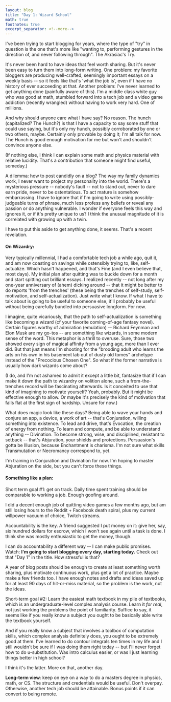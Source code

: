```yaml
---
layout: blog
title: "Day 1: Wizard School"
math: true
footnotes: true
excerpt_separator: <!--more-->
---
```



I've been trying to start blogging for years, where the type of "try" in question is the one that's more like "wanting to, performing gestures in the direction of, and never following through". The Akrasiac's Try.

It's never been hard to have ideas that feel worth sharing. But it's never been easy to turn them into long-form writing. One problem: my favorite bloggers are producing well-crafted, seemingly important essays on a weekly basis -- so it feels like that's 'what the job is', even if I have no history of ever succeeding at that. Another problem: I've never learned to get anything done (painfully aware of this). I'm a middle class white guy who was good at math, stumbled forward into a tech job and a video game addiction (recently wrangled) without having to work very hard. One of millions.

And why should anyone care what I have say? No reason. The hunch (capitalized? The Hunch?) is that I have a capacity to say some stuff that could use saying, but it's only my hunch, possibly corroborated by one or two others, maybe. Certainly only provable by doing it; I'm all talk for now. The Hunch is good enough motivation for me but won't and shouldn't convince anyone else.

(If nothing else, I think I can explain some math and physics material with relative lucidity. That's a contribution that someone might find useful, someday.)

<!--more-->

A dilemma: how to post candidly on a blog? The way my family dynamics work, I never want to project my personality into the world. There's a mysterious pressure -- nobody's fault -- not to stand out, never to dare earn pride, never to be ostentatious. To act mature is somehow embarrassing. I have to ignore that if I'm going to write using possibly-judgeable turns of phrase, much less profess any beliefs or reveal any passion or do anything vulnerable. I wonder if everyone feels this way and ignores it, or if it's pretty unique to us? I think the unusual magnitude of it is correlated with growing up with a twin.

I have to put this aside to get anything done, it seems. That's a recent revelation.

#### On Wizardry:

Very typically millennial, I had a comfortable tech job a while ago, quit it, and am now coasting on savings while ostensibly trying to, like, self-actualize. Which hasn't happened, and that's Fine (and I even believe that, most days). My initial plan after quitting was to buckle down for a month and start spitting out brilliant essays. I realized recently -- not long after my one-year anniversary of (ahem) dicking around -- that it might be better to do reports 'from the trenches' (these being the trenches of self-study, self-motivation, and self-actualization). Just write what I know. If what I have to talk about is going to be useful to someone else, it'll probably be useful without being carefully bundled into persuasive longform. For now.

I imagine, quite vicariously, that the path to self-actualization is something like becoming a wizard (cf your favorite coming-of-age fantasy novel). Certain figures worthy of admiration (emulation) -- Richard Feynman and Elon Musk are my go-tos -- are something like wizards, in some modern sense of the word. This metaphor is a thrill to overuse. Sure, those two showed every sign of magical affinity from a young age, more than I ever did. But that just means I'm shooting for the "brooding adult who learns the arts on his own in his basement lab out of dusty old tomes" archetype instead of the "Precocious Chosen One". So what if the former narrative is usually how dark wizards come about?

(I do, and I'm not ashamed to admit it except a little bit, fantasize that if I can make it down the path to wizardry on volition alone, such a from-the-trenches record will be fascinating afterwards. Is it conceited to use that kind of imagining to motivate yourself? Yeah, probably. But it might be effective enough to allow. Or maybe it's precisely the kind of motivation that falls flat at the first sign of hardship. Unsure for now.)

What does magic look like these days? Being able to wave your hands and conjure an app, a device, a work of art -- that's Conjuration, willing something into existence. To lead and drive, that's Evocation, the creation of energy from nothing. To learn and compute, and be able to understand anything -- Divination. To become strong, wise, and disciplined, resistant to setback -- that's Abjuration, your shields and protections. Persuasion's gotta be Illusion, because Enchantment is charisma. I'm not sure what skills Transmutation or Necromancy correspond to, yet.

I'm training in Conjuration and Divination for now. I'm hoping to master Abjuration on the side, but you can't force these things.

#### Something like a plan:

Short term goal #1: get on track. Daily time spent training should be comparable to working a job. Enough goofing around.

I did a decent enough job of quitting video games a few months ago, but am still losing hours to the Reddit + Facebook death spiral, plus my current willpower vacuum of choice, Twitch streams.

Accountability is the key. A friend suggested I put money on it: give her, say, six hundred dollars for escrow, which I won't see again until a task is done. I think she was mostly enthusiastic to get the money, though.

I can do accountability a different way -- I can make public promises. Watch: **I'm going to start blogging every day, starting today.** Check out that "Day 1" in the title. How stressful is that?

A year of blog posts should be enough to create at least something worth sharing, plus motivate continuous work, plus get a lot of practice. Maybe make a few friends too. I have enough notes and drafts and ideas saved up for at least 90 days of hit-or-miss material, so the problem is the work, not the ideas.

Short-term goal #2: Learn the easiest math textbook in my pile of textbooks, which is an undergraduate-level complex analysis course. Learn it *for real*, not just working the problems the point of familiarity. Suffice to say, it seems like if you really know a subject you ought to be basically able write the textbook yourself.

And if you really know a subject that involves a toolbox of computation skills, which complex analysis definitely does, you ought to be extremely good at them. I've learned to do contour integrals ten times in my life and I still wouldn't be sure if I was doing them right today -- but I'll never forget how to do u-substitution. Was intro calculus easier, or was I just learning things better in high school?

I think it's the latter. More on that, another day.

**Long-term view**: keep on eye on a way to do a masters degree in physics, math, or CS. The structure and credentials would be useful. Don't overpay. Otherwise, another tech job should be  attainable. Bonus points if it can convert to being remote.